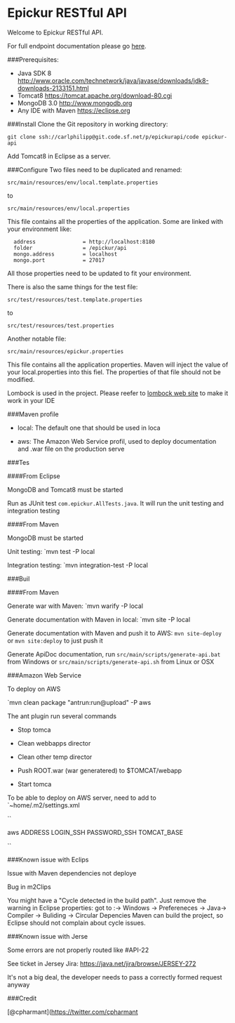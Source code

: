 Epickur RESTful API
===================

Welcome to Epickur RESTful API.

For full endpoint documentation please go [here](../../apidoc/index.html).

###Prerequisites:
* Java SDK 8 http://www.oracle.com/technetwork/java/javase/downloads/jdk8-downloads-2133151.html
* Tomcat8 https://tomcat.apache.org/download-80.cgi
* MongoDB 3.0 http://www.mongodb.org
* Any IDE with Maven https://eclipse.org

###Install
Clone the Git repository in working directory:

`git clone ssh://carlphilipp@git.code.sf.net/p/epickurapi/code epickur-api`

Add Tomcat8 in Eclipse as a server.

###Configure
Two files need to be duplicated and renamed:

`src/main/resources/env/local.template.properties`

to

`src/main/resources/env/local.properties`


This file contains all the properties of the application. Some are linked with your environment like:

```
  address               = http://localhost:8180
  folder                = /epickur/api
  mongo.address         = localhost
  mongo.port            = 27017
```

All those properties need to be updated to fit your environment.

There is also the same things for the test file:

`src/test/resources/test.template.properties`

to

`src/test/resources/test.properties`

Another notable file:

`src/main/resources/epickur.properties`

This file contains all the application properties. Maven will inject the value of your local.properties into this fiel. The properties of that file should not be modified.

Lombock is used in the project. Please reefer to [lombock web site](https://projectlombok.org) to make it work in your IDE


###Maven profile

* local: The default one that should be used in loca

* aws: The Amazon Web Service profil, used to deploy documentation and .war file on the production serve


###Tes



####From Eclipse


MongoDB and Tomcat8 must be started


Run as JUnit test `com.epickur.AllTests.java`. It will run the unit testing and integration testing


####From Maven


MongoDB must be started


Unit testing: `mvn test -P local


Integration testing: `mvn integration-test -P local



###Buil

####From Maven


Generate war with Maven: `mvn warify -P local


Generate documentation with Maven in local: `mvn site -P local


Generate documentation with Maven and push it to AWS: `mvn site-deploy` or `mvn site:deploy` to just push it


Generate ApiDoc documentation, run `src/main/scripts/generate-api.bat` from Windows or `src/main/scripts/generate-api.sh` from Linux or OSX


###Amazon Web Service


To deploy on AWS


`mvn clean package "antrun:run@upload" -P aws


The ant plugin run several commands


* Stop tomca

* Clean webbapps director

* Clean other temp director

* Push ROOT.war (war generatered) to $TOMCAT/webapp

* Start tomca


To be able to deploy on AWS server, need to add to `~home/.m2/settings.xml


``

<profiles>
    <profile>
      <id>aws</id>
      <properties>
        <server.address>ADDRESS</server.address>
        <server.login>LOGIN_SSH</server.login>
        <server.password>PASSWORD_SSH</server.password>
        <server.base>TOMCAT_BASE</server.base>
      </properties>
    </profile>
</profiles>

``


###Known issue with Eclips

Issue with Maven dependencies not deploye


Bug in m2Clips

You might have a "Cycle detected in the build path". Just remove the warning in Eclipse properties:
got to :-> Windows -> Prefereneces -> Java-> Compiler -> Buliding -> Circular Depencies
Maven can build the project, so Eclipse should not complain about cycle issues.


###Known issue with Jerse

Some errors are not properly routed like #API-22

See ticket in Jersey Jira: https://java.net/jira/browse/JERSEY-272

It's not a big deal, the developer needs to pass a correctly formed request anyway


###Credit


[@cpharmant](https://twitter.com/cpharmant
